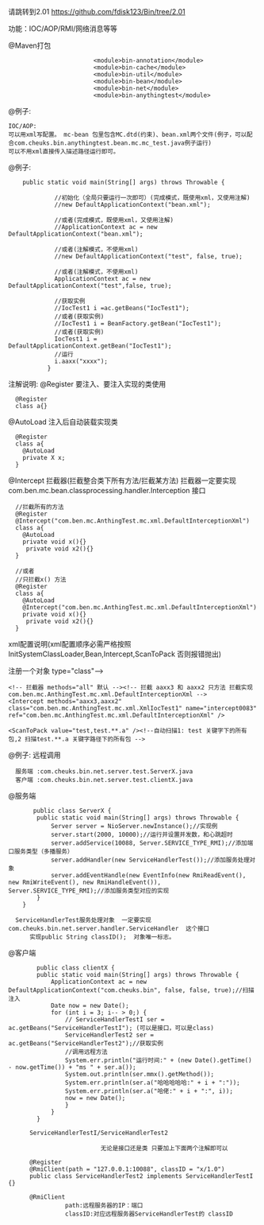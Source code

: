 请跳转到2.01
https://github.com/fdisk123/Bin/tree/2.01

功能：IOC/AOP/RMI/网络消息等等


@Maven打包

							<module>bin-annotation</module>
							<module>bin-cache</module>
							<module>bin-util</module>
							<module>bin-bean</module>
							<module>bin-net</module>
							<module>bin-anythingtest</module>

@例子:

	IOC/AOP:
	可以用xml写配置。 mc-bean 包里包含MC.dtd(约束)、bean.xml两个文件(例子，可以配合com.cheuks.bin.anythingtest.bean.mc.mc_test.java例子运行)
	可以不用xml直接传入描述路径运行即可。
@例子:

		public static void main(String[] args) throws Throwable {
		
            	 //初始化（全局只要运行一次即可）(完成模式，既使用xml，又使用注解)
            	 //new DefaultApplicationContext("bean.xml");
            	 
            	 //或者(完成模式，既使用xml，又使用注解)
      			 //ApplicationContext ac = new DefaultApplicationContext("bean.xml");
      			 
      			 //或者(注解模式，不使用xml)
      			 //new DefaultApplicationContext("test", false, true);
      			 
      			 //或者(注解模式，不使用xml)
			     ApplicationContext ac = new DefaultApplicationContext("test",false, true);
			     
			     //获取实例
			     //IocTest1 i =ac.getBeans("IocTest1");
			     //或者(获取实例)
			     //IocTest1 i = BeanFactory.getBean("IocTest1");
			     //或者(获取实例)
			     IocTest1 i = DefaultApplicationContext.getBean("IocTest1");
			     //运行
		       	 i.aaxx("xxxx");
		       }
		       
注解说明:
@Register  要注入、要注入实现的类使用
      
      @Register
      class a{}
      
@AutoLoad 
      注入后自动装载实现类
      
      @Register
      class a{
        @AutoLoad
        private X x;
      }
      
@Intercept 拦截器(拦截整合类下所有方法/拦截某方法)
拦截器一定要实现com.ben.mc.bean.classprocessing.handler.Interception 接口

      //拦截所有的方法
      @Register
      @Intercept("com.ben.mc.AnthingTest.mc.xml.DefaultInterceptionXml")
      class a{
        @AutoLoad
        private void x(){}
         private void x2(){}
      }
      
      //或者
      //只拦截x() 方法
      @Register
      class a{
        @AutoLoad
        @Intercept("com.ben.mc.AnthingTest.mc.xml.DefaultInterceptionXml")
        private void x(){}
         private void x2(){}
      }

xml配置说明(xml配置顺序必需严格按照 InitSystemClassLoader,Bean,Intercept,ScanToPack 否则报错抛出)
<?xml version="1.0" encoding="UTF-8"?>
<!--指定 约束DTD路径 在mc-bean里有-->
<!-- <!DOCTYPE Context SYSTEM "file:///E:/javaProject/Eclipse/MC/mc-util/src/main/java/Mc.dtd"> -->
<!-- 或者放在同一目录-->
<!DOCTYPE Context SYSTEM "Mc.dtd">
<Context>
	<CloneModel value="true" /><!-- 开启对象克隆模式-->
	<InitSystemClassLoader value="true" />
	<!-- 注入例子-->
	<Bean name="bi" class="test.B" type="field" ref="xxxxxxxxxxx110" /><!-- test.B里面 bi的字段 要注入xxxxxxxxxxx110名字下的实例(test.BII)
	<Bean name="xxxxxxxxxxx110" class="test.BII" type="class" /><!--自动扫描 test 关键字下的所有包-->注册一个对象 type="class"-->

	<!-- 拦截器 methods="all" 默认 --><!-- 拦截 aaxx3 和 aaxx2 只方法 拦截实现 com.ben.mc.AnthingTest.mc.xml.DefaultInterceptionXml -->
	<Intercept methods="aaxx3,aaxx2" class="com.ben.mc.AnthingTest.mc.xml.XmlIocTest1" name="intercept0083" ref="com.ben.mc.AnthingTest.mc.xml.DefaultInterceptionXml" />

	<ScanToPack value="test,test.**.a" /><!--自动扫描1: test 关键字下的所有包,2 扫描test.**.a 关键字路径下的所有包 -->
</Context>


@例子:  远程调用

      服务端 :com.cheuks.bin.net.server.test.ServerX.java
      客户端 :com.cheuks.bin.net.server.test.clientX.java

@服务端

		   public class ServerX {
			public static void main(String[] args) throws Throwable {
				Server server = NioServer.newInstance();//实现例
				server.start(2000, 10000);//运行并设置并发数，和心跳超时
				server.addService(10088, Server.SERVICE_TYPE_RMI);//添加端口服务类型（多播服务）
				server.addHandler(new ServiceHandlerTest());//添加服务处理对象
				server.addEventHandle(new EventInfo(new RmiReadEvent(), new RmiWriteEvent(), new RmiHandleEvent()), Server.SERVICE_TYPE_RMI);//添加服务类型对应的实现
			}
		}
   
      ServiceHandlerTest服务处理对象  一定要实现  com.cheuks.bin.net.server.handler.ServiceHandler  这个接口
          实现public String classID();  对象唯一标志。
          
@客户端

			public class clientX {
			public static void main(String[] args) throws Throwable {
				ApplicationContext ac = new DefaultApplicationContext("com.cheuks.bin", false, false, true);//扫描注入
				Date now = new Date();
				for (int i = 3; i-- > 0;) {
					// ServiceHandlerTestI ser = ac.getBeans("ServiceHandlerTestI"); (可以是接口，可以是class)
					ServiceHandlerTest2 ser = ac.getBeans("ServiceHandlerTest2");//获取实例
					//调用远程方法
					System.err.println("运行时间:" + (new Date().getTime() - now.getTime()) + "ms " + ser.a());
					System.out.println(ser.mmx().getMethod());
					System.err.println(ser.a("哈哈哈哈哈:" + i + ":"));
					System.err.println(ser.a("哈佬:" + i + ":", i));
					now = new Date();
					}
				}
			}

          ServiceHandlerTestI/ServiceHandlerTest2  
          
                              无论是接口还是类 只要加上下面两个注解即可以   

          @Register
          @RmiClient(path = "127.0.0.1:10088", classID = "x/1.0")
          public class ServiceHandlerTest2 implements ServiceHandlerTestI {}
          
          @RmiClient
                    path:远程服务器的IP：端口
                    classID:对应远程服务器ServiceHandlerTest的 classID
      
      
